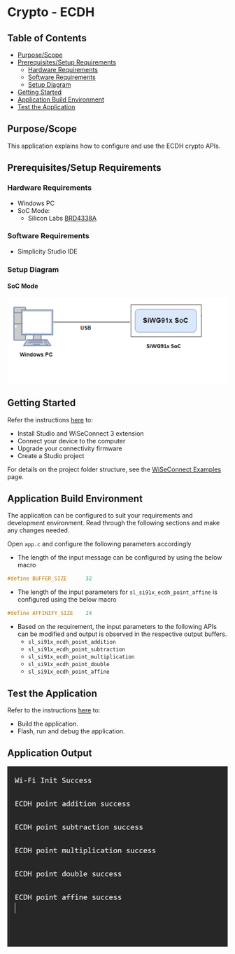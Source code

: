 # Crypto - ECDH

## Table of Contents

- [Purpose/Scope](#purposescope) 
- [Prerequisites/Setup Requirements](#prerequisitessetup-requirements)
  - [Hardware Requirements](#hardware-requirements)
  - [Software Requirements](#software-requirements)
  - [Setup Diagram](#setup-diagram)
- [Getting Started](#getting-started)
- [Application Build Environment](#application-build-environment)
- [Test the Application](#test-the-application)

## Purpose/Scope

This application explains how to configure and use the ECDH crypto APIs.

## Prerequisites/Setup Requirements

### Hardware Requirements

- Windows PC
- SoC Mode:
  - Silicon Labs [BRD4338A](https://www.silabs.com/)

### Software Requirements

- Simplicity Studio IDE

### Setup Diagram

#### SoC Mode 

  ![Figure: Setup Diagram SoC Mode for Crypto ECDH Example](resources/readme/setup_diagram_soc.png)

## Getting Started

Refer the instructions [here](https://docs.silabs.com/wiseconnect/latest/wiseconnect-getting-started/) to:

- Install Studio and WiSeConnect 3 extension
- Connect your device to the computer
- Upgrade your connectivity firmware
- Create a Studio project

For details on the project folder structure, see the [WiSeConnect Examples](https://docs.silabs.com/wiseconnect/latest/wiseconnect-examples/#example-folder-structure) page.

## Application Build Environment

The application can be configured to suit your requirements and development environment. Read through the following sections and make any changes needed.

Open `app.c` and configure the following parameters accordingly

- The length of the input message can be configured by using the below macro

```c
#define BUFFER_SIZE      32
```

- The length of the input parameters for `sl_si91x_ecdh_point_affine` is configured using the below macro

```c
#define AFFINIFY_SIZE    24
```

- Based on the requirement, the input parameters to the following APIs can be modified and output is observed in the respective output buffers.
  - `sl_si91x_ecdh_point_addition`
  - `sl_si91x_ecdh_point_subtraction`
  - `sl_si91x_ecdh_point_multiplication`
  - `sl_si91x_ecdh_point_double`
  - `sl_si91x_ecdh_point_affine`

## Test the Application

Refer to the instructions [here](https://docs.silabs.com/wiseconnect/latest/wiseconnect-getting-started/) to:

- Build the application.
- Flash, run and debug the application.

## Application Output

  ![ECDH Output](resources/readme/output.png)
